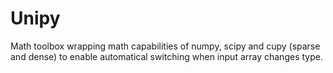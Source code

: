# Unipy
Math toolbox wrapping math capabilities of numpy, scipy and cupy (sparse and dense) to enable automatical switching when input array changes type.
